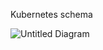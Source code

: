 Kubernetes schema

![Untitled Diagram](https://github.com/quinn-caverly/forward/assets/80597041/6d37e778-8232-408f-a30b-76b231469bfe)
